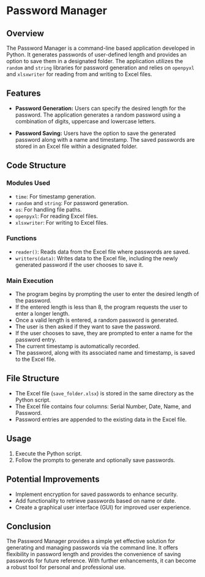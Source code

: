 # Password Manager

## Overview
The Password Manager is a command-line based application developed in Python. It generates passwords of user-defined length and provides an option to save them in a designated folder. The application utilizes the `random` and `string` libraries for password generation and relies on `openpyxl` and `xlsxwriter` for reading from and writing to Excel files.

## Features
- **Password Generation:** Users can specify the desired length for the password. The application generates a random password using a combination of digits, uppercase and lowercase letters.
  
- **Password Saving:** Users have the option to save the generated password along with a name and timestamp. The saved passwords are stored in an Excel file within a designated folder.

## Code Structure

### Modules Used
- `time`: For timestamp generation.
- `random` and `string`: For password generation.
- `os`: For handling file paths.
- `openpyxl`: For reading Excel files.
- `xlsxwriter`: For writing to Excel files.

### Functions
- `reader()`: Reads data from the Excel file where passwords are saved.
- `writters(data)`: Writes data to the Excel file, including the newly generated password if the user chooses to save it.
  
### Main Execution
- The program begins by prompting the user to enter the desired length of the password.
- If the entered length is less than 8, the program requests the user to enter a longer length.
- Once a valid length is entered, a random password is generated.
- The user is then asked if they want to save the password.
- If the user chooses to save, they are prompted to enter a name for the password entry.
- The current timestamp is automatically recorded.
- The password, along with its associated name and timestamp, is saved to the Excel file.

## File Structure
- The Excel file (`save_folder.xlsx`) is stored in the same directory as the Python script.
- The Excel file contains four columns: Serial Number, Date, Name, and Password.
- Password entries are appended to the existing data in the Excel file.

## Usage
1. Execute the Python script.
2. Follow the prompts to generate and optionally save passwords.

## Potential Improvements
- Implement encryption for saved passwords to enhance security.
- Add functionality to retrieve passwords based on name or date.
- Create a graphical user interface (GUI) for improved user experience.

## Conclusion
The Password Manager provides a simple yet effective solution for generating and managing passwords via the command line. It offers flexibility in password length and provides the convenience of saving passwords for future reference. With further enhancements, it can become a robust tool for personal and professional use.
